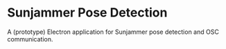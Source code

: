 # Sunjammer Pose Detection

A (prototype) Electron application for Sunjammer pose detection and OSC communication.